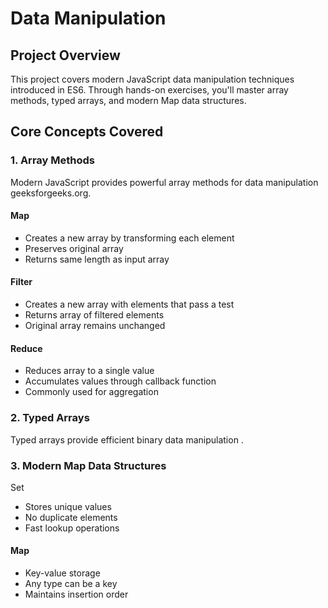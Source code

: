 # Data Manipulation
## Project Overview
This project covers modern JavaScript data manipulation techniques introduced in ES6. Through hands-on exercises, you'll master array methods, typed arrays, and modern Map data structures.
## Core Concepts Covered
### 1. Array Methods
Modern JavaScript provides powerful array methods for data manipulation geeksforgeeks.org.

#### Map

* Creates a new array by transforming each element
* Preserves original array
* Returns same length as input array

#### Filter

* Creates a new array with elements that pass a test
* Returns array of filtered elements
* Original array remains unchanged

#### Reduce

* Reduces array to a single value
* Accumulates values through callback function
* Commonly used for aggregation

### 2. Typed Arrays
Typed arrays provide efficient binary data manipulation .

### 3. Modern Map Data Structures
Set

* Stores unique values
* No duplicate elements
* Fast lookup operations

#### Map

* Key-value storage
* Any type can be a key
* Maintains insertion order
